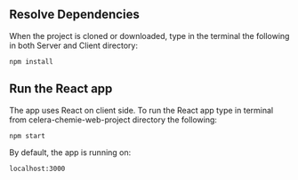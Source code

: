 ## Resolve Dependencies
When the project is cloned or downloaded, type in the terminal the following in both Server and Client directory:
```
npm install
```

## Run the React app
The app uses React on client side. To run the React app type in terminal from celera-chemie-web-project directory the following:
```
npm start
```
By default, the app is running on:
```
localhost:3000
```
